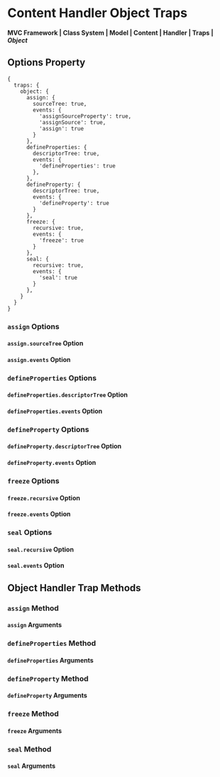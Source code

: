 # Content Handler Object Traps
**MVC Framework \| Class System \| Model \| Content \| Handler \| Traps \| *Object***  

## Options Property
```
{
  traps: {
    object: {
      assign: {
        sourceTree: true,
        events: {
          'assignSourceProperty': true,
          'assignSource': true,
          'assign': true
        }
      },
      defineProperties: {
        descriptorTree: true,
        events: {
          'defineProperties': true
        },
      },
      defineProperty: {
        descriptorTree: true,
        events: {
          'defineProperty': true
        }
      },
      freeze: {
        recursive: true,
        events: {
          'freeze': true
        }
      },
      seal: {
        recursive: true,
        events: {
          'seal': true
        }
      },
    }
  }
}
```
### `assign` Options
#### `assign.sourceTree` Option
#### `assign.events` Option

### `defineProperties` Options
#### `defineProperties.descriptorTree` Option
#### `defineProperties.events` Option

### `defineProperty` Options
#### `defineProperty.descriptorTree` Option
#### `defineProperty.events` Option

### `freeze` Options
#### `freeze.recursive` Option
#### `freeze.events` Option

### `seal` Options
#### `seal.recursive` Option
#### `seal.events` Option

## Object Handler Trap Methods
### `assign` Method
#### `assign` Arguments
### `defineProperties` Method
#### `defineProperties` Arguments
### `defineProperty` Method
#### `defineProperty` Arguments
### `freeze` Method
#### `freeze` Arguments
### `seal` Method
#### `seal` Arguments
